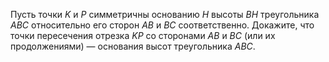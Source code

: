 Пусть точки $K$  и $P$  симметричны основанию $H$ высоты $BH$ треугольника $ABC$ относительно его сторон $AB$ и $BC$ соответственно. Докажите, что точки пересечения отрезка $KP$ со сторонами $AB$ и $BC$ (или их продолжениями) — основания высот треугольника $ABC$.